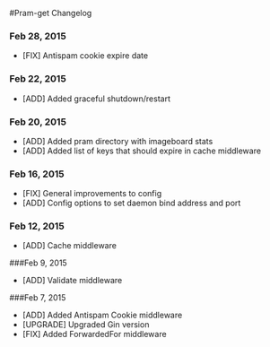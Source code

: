 #Pram-get Changelog

### Feb 28, 2015

- [FIX] Antispam cookie expire date

### Feb 22, 2015

- [ADD] Added graceful shutdown/restart

### Feb 20, 2015

- [ADD] Added pram directory with imageboard stats
- [ADD] Added list of keys that should expire in cache middleware

### Feb 16, 2015

- [FIX] General improvements to config
- [ADD] Config options to set daemon bind address and port

### Feb 12, 2015

- [ADD] Cache middleware

###Feb 9, 2015

- [ADD] Validate middleware

###Feb 7, 2015

- [ADD] Added Antispam Cookie middleware
- [UPGRADE] Upgraded Gin version
- [FIX] Added ForwardedFor middleware
